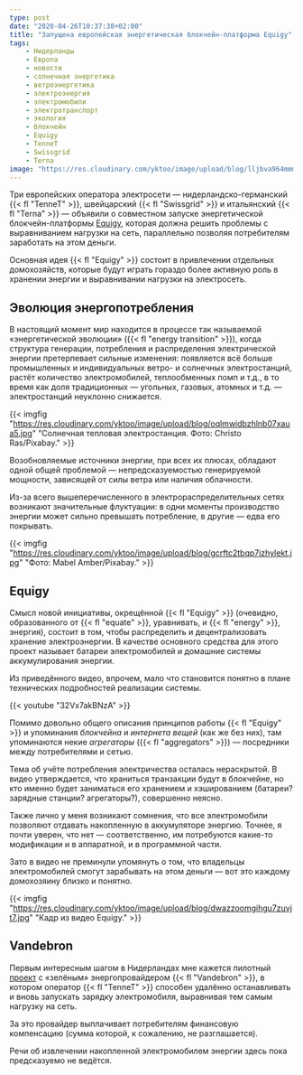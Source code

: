 ```yaml
---
type: post
date: "2020-04-26T10:37:38+02:00"
title: "Запущена европейская энергетическая блокчейн-платформа Equigy"
tags:
    - Нидерланды
    - Европа
    - новости
    - солнечная энергетика
    - ветроэнергетика
    - электроэнергия
    - электромобили
    - электротранспорт
    - экология
    - блокчейн
    - Equigy
    - TenneT
    - Swissgrid
    - Terna
image: "https://res.cloudinary.com/yktoo/image/upload/blog/lljbva964mmmot3hwoez.jpg"
---
```


Три европейских оператора электросети — нидерландско-германский {{< fl "TenneT" >}}, швейцарский {{< fl "Swissgrid" >}} и итальянский {{< fl "Terna" >}} — объявили о совместном запуске энергетической блокчейн-платформы [Equigy](https://equigy.com/), которая должна решить проблемы с выравниванием нагрузки на сеть, параллельно позволяя потребителям заработать на этом деньги.

Основная идея {{< fl "Equigy" >}} состоит в привлечении отдельных домохозяйств, которые будут играть гораздо более активную роль в хранении энергии и выравнивании нагрузки на электросеть.

<!--more-->

## Эволюция энергопотребления

В настоящий момент мир находится в процессе так называемой «энергетической эволюции» ({{< fl "energy transition" >}}), когда структура генерации, потребления и распределения электрической энергии претерпевает сильные изменения: появляется всё больше промышленных и индивидуальных ветро- и солнечных электростанций, растёт количество электромобилей, теплообменных помп и т.д., в то время как доля традиционных — угольных, газовых, атомных и т.д. — электростанций неуклонно снижается.

{{< imgfig "https://res.cloudinary.com/yktoo/image/upload/blog/oqlmwidbzhlnb07xaua5.jpg" "Солнечная тепловая электростанция. Фото: Christo Ras/Pixabay." >}}

Возобновляемые источники энергии, при всех их плюсах, обладают одной общей проблемой — непредсказуемостью генерируемой мощности, зависящей от силы ветра или наличия облачности.

Из-за всего вышеперечисленного в электрораспределительных сетях возникают значительные флуктуации: в одни моменты производство энергии может сильно превышать потребление, в другие — едва его покрывать.

{{< imgfig "https://res.cloudinary.com/yktoo/image/upload/blog/gcrftc2tbqp7izhylekt.jpg" "Фото: Mabel Amber/Pixabay." >}}

## Equigy

Смысл новой инициативы, окрещённой {{< fl "Equigy" >}} (очевидно, образованного от {{< fl "equate" >}}, уравнивать, и {{< fl "energy" >}}, энергия), состоит в том, чтобы распределить и децентрализовать хранение электроэнергии. В качестве основного средства для этого проект называет батареи электромобилей и домашние системы аккумулирования энергии.

Из приведённого видео, впрочем, мало что становится понятно в плане технических подробностей реализации системы.

{{< youtube "32Vx7akBNzA" >}}

Помимо довольно общего описания принципов работы {{< fl "Equigy" >}} и упоминания *блокчейна* и *интернета вещей* (как же без них), там упоминаются некие *агрегаторы* ({{< fl "aggregators" >}}) — посредники между потребителями и сетью.

Тема об учёте потребления электричества осталась нераскрытой. В видео утверждается, что храниться транзакции будут в блокчейне, но кто именно будет заниматься его хранением и хэшированием (батареи? зарядные станции? агрегаторы?), совершенно неясно.

Также лично у меня возникают сомнения, что все электромобили позволяют отдавать накопленную в аккумуляторе энергию. Точнее, я почти уверен, что нет — соответственно, им потребуются какие-то модификации и в аппаратной, и в программной части.

Зато в видео не преминули упомянуть о том, что владельцы электромобилей смогут зарабывать на этом деньги — вот это каждому домохозяину близко и понятно.

{{< imgfig "https://res.cloudinary.com/yktoo/image/upload/blog/dwazzoomgihgu7zuvjt7.jpg" "Кадр из видео Equigy." >}}

## Vandebron

Первым интересным шагом в Нидерландах мне кажется пилотный [проект](https://equigy.com/case/vandebron-plugs-car-owners-into-the-electricity-market/) с «зелёным» энергопровайдером {{< fl "Vandebron" >}}, в котором оператор {{< fl "TenneT" >}} способен удалённо останавливать и вновь запускать зарядку электромобиля, выравнивая тем самым нагрузку на сеть.

За это провайдер выплачивает потребителям финансовую компенсацию (сумма которой, к сожалению, не разглашается).

Речи об извлечении накопленной электромобилем энергии здесь пока предсказуемо не ведётся.
